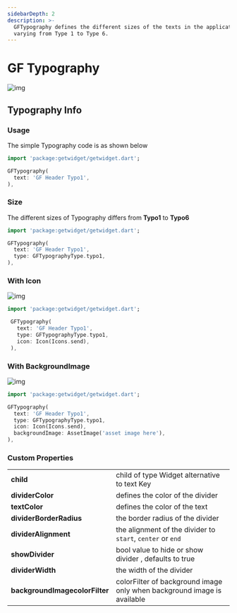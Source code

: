 ```yaml
---
sidebarDepth: 2
description: >-
  GFTypography defines the different sizes of the texts in the application
  varying from Type 1 to Type 6.
---
```


# GF Typography

![img](https://ik.imagekit.io/ionicfirebaseapp/docs/tr:dpr-auto,tr:w-auto/Typography_2x_7rUbGrN2G.png)

## Typography Info

### Usage

The simple Typography code is as shown below

```dart
import 'package:getwidget/getwidget.dart';

GFTypography(
  text: 'GF Header Typo1',
),
```

### Size

The different sizes of Typography differs from **Typo1** to **Typo6**

```dart
import 'package:getwidget/getwidget.dart';

GFTypography(
  text: 'GF Header Typo1',
  type: GFTypographyType.typo1,
),
```

### With Icon

![img](https://ik.imagekit.io/ionicfirebaseapp/with-icon-2x_dSdJYRg7W.png)

```dart
import 'package:getwidget/getwidget.dart';

 GFTypography(
   text: 'GF Header Typo1',
   type: GFTypographyType.typo1,
   icon: Icon(Icons.send),
 ),
```

### With BackgroundImage

![img](https://ik.imagekit.io/ionicfirebaseapp/with-image-2x_enX3EvMAB.png)

```dart
import 'package:getwidget/getwidget.dart';

GFTypography(
  text: 'GF Header Typo1',
  type: GFTypographyType.typo1,
  icon: Icon(Icons.send),
  backgroundImage: AssetImage('asset image here'),
),
```

### Custom Properties

|  |  |
| :--- | :--- |
| **child** | child of type Widget alternative to text Key |
| **dividerColor** | defines the color of the divider |
| **textColor** | defines the color of the text |
| **dividerBorderRadius** | the border radius of the divider |
| **dividerAlignment** | the alignment of the divider to `start`, `center` or `end` |
| **showDivider** | bool value to hide or show divider , defaults to true |
| **dividerWidth** | the width of the divider |
| **backgroundImagecolorFilter** | colorFilter of background image only when background image is available |


